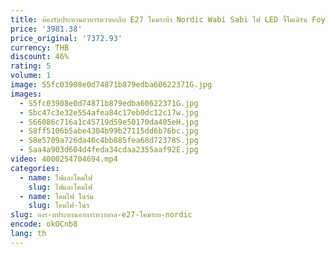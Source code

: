 ```yaml
---
title: ห้องรับประทานอาหารหวายกลีบ E27 โคมระย้า Nordic Wabi Sabi ไฟ LED จี้โมเดิร์น Foyer ระงับโคมไฟห้องนอน Lamparas
price: '3981.38'
price_original: '7372.93'
currency: THB
discount: 46%
rating: 5
volume: 1
image: S5fc03908e0d74871b879edba60622371G.jpg
images:
  - S5fc03908e0d74871b879edba60622371G.jpg
  - Sbc47c3e32e554afea84c17eb0dc12c17w.jpg
  - S66086c716a1c45719d59e50170da405eH.jpg
  - S8ff5106b5abe4304b99b27115dd6b76bc.jpg
  - S8e5709a726da46c4bb885fea68d72378S.jpg
  - Saa4a903d604d4feda34cdaa2355aaf92E.jpg
video: 4000254704694.mp4
categories:
  - name: ไฟและโคมไฟ
    slug: ไฟและโคมไฟ
  - name: โคมไฟ ในร่ม
    slug: โคมไฟ-ในร
slug: องร-บประทานอาหารหวายกล-e27-โคมระย-nordic
encode: okOCnb8
lang: th
---
```

  